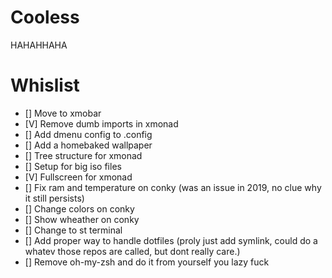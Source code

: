 # Cooless
HAHAHHAHA

# Whislist
- [] Move to xmobar
- [V] Remove dumb imports in xmonad
- [] Add dmenu config to .config
- [] Add a homebaked wallpaper
- [] Tree structure for xmonad
- [] Setup for big iso files
- [V] Fullscreen for xmonad
- [] Fix ram and temperature on conky (was an issue in 2019, no clue why it still persists)
- [] Change colors on conky
- [] Show wheather on conky
- [] Change to st terminal
- [] Add proper way to handle dotfiles (proly just add symlink, could do a whatev those repos are called, but dont really care.)
- [] Remove oh-my-zsh and do it from yourself you lazy fuck
